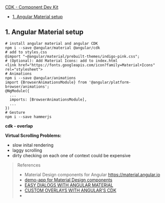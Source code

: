 [CDK - Component Dev Kit](#top)

- [1. Angular Material setup](#setup)

<h2 id="setup">1. Angular Material setup</h2>

```shell
# install angular material and angular CDK
npm i --save @angular/material @angular/cdk
# add to styles.css
@import "~@angular/material/prebuilt-themes/indigo-pink.css";
# (Optional): Add Material Icons: add to index.html
<link href="https://fonts.googleapis.com/icon?family=Material+Icons" rel="stylesheet">
# Animations
npm i --save @angular/animations
import {BrowserAnimationsModule} from '@angular/platform-browser/animations';
@NgModule({
  ...
  imports: [BrowserAnimationsModule],
  ...
})
# Gesture
npm i --save hammerjs
```

**cdk - overlap**

 
**Virtual Scrolling Problems:**

- slow inital rendering
- laggy scrolling
- dirty checking on each one of context could be expensive


> References
> - Material Design components for Angular https://material.angular.io
> - [demo-app for Material Design components](https://github.com/angular/material2/tree/31fd6a216b4155a219bb3c3f4eadb9dfa7c12ac0/src/demo-app)
> - [EASY DIALOGS WITH ANGULAR MATERIAL](https://blog.thoughtram.io/angular/2017/11/13/easy-dialogs-with-angular-material.html)
> - [CUSTOM OVERLAYS WITH ANGULAR'S CDK](https://blog.thoughtram.io/angular/2017/11/20/custom-overlays-with-angulars-cdk.html)
> - []()
